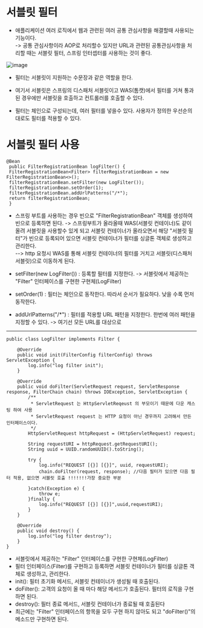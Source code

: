 __서블릿 필터__
==========================
- 애플리케이션 여러 로직에서 웹과 관련된 여러 공통 관심사항을 해결할때 사용되는 기능이다.    
-> 공통 관심사항이라 AOP로 처리할수 있지만 URL과 관련된 공통관심사항을 처리할 때는 서블릿 필터, 스프링 인터셉터를 사용하는 것이 좋다.      

![image](https://user-images.githubusercontent.com/96917871/158068206-03b1c55b-65c4-4b6a-9c9d-22a9d17b0755.png)      
- 필터는 서블릿이 지원하는 수문장과 같은 역할을 한다.
- 여기서 서블릿은 스프링의 디스패처 서블릿이고 WAS(톰캣)에서 필터를 거쳐 통과된 경우에만 서블릿을 호출하고 컨트롤러를 호출할 수 있다.

- 필터는 체인으로 구성되는데, 여러 필터를 넣을수 있다. 사용자가 정의한 우선순의 대로도 필터를 적용할 수 있다.

__서블릿 필터 사용__
============================
```
@Bean
 public FilterRegistrationBean logFilter() {
 FilterRegistrationBean<Filter> filterRegistrationBean = new FilterRegistrationBean<>();
 filterRegistrationBean.setFilter(new LogFilter());
 filterRegistrationBean.setOrder(1);
 filterRegistrationBean.addUrlPatterns("/*");
 return filterRegistrationBean;
 }
```
- 스프링 부트를 사용하는 경우 빈으로 "FilterRegistrationBean" 객체를 생성하여 빈으로 등록하면 된다.
-> 스프링부트가 올라올때 WAS(서블릿 컨테이너)도 같이 올려 서블릿을 사용할수 있게 되고 서블릿 컨테이너가 올라오면서 해당 "서블릿 필터"가 빈으로 등록되어 있으면 서블릿 컨테이너가 필터를 싱글톤 객체로 생성하고 관리한다.         
--> http 요청시 WAS를 통해 서블릿 컨테이너의 필터를 거치고 서블릿(디스패처 서블릿)으로 이동하게 된다.     

- setFilter(new LogFilter()) : 등록할 필터를 지정한다. -> 서블릿에서 제공하는 "Filter" 인터페이스를 구현한 구현체(LogFilter)    
- setOrder(1) : 필터는 체인으로 동작한다. 따라서 순서가 필요하다. 낮을 수록 먼저 동작한다.
- addUrlPatterns("/*") : 필터를 적용할 URL 패턴을 지정한다. 한번에 여러 패턴을 지정할 수 있다. -> 여기선 모든 URL를 대상으로

---------------------------------------------------------
```
public class LogFilter implements Filter {

    @Override
    public void init(FilterConfig filterConfig) throws ServletException {
        log.info("log filter init");
    }

    @Override
    public void doFilter(ServletRequest request, ServletResponse response, FilterChain chain) throws IOException, ServletException {
        /**
         * ServletRequest 는 HttpServletReqeust 의 부모이기 때문에 다운 캐스팅 하여 사용
         * ServletRequest request 는 HTTP 요청이 아닌 경우까지 고려해서 만든 인터페이스이다.
         */
        HttpServletRequest httpRequest = (HttpServletRequest) request;

        String requestURI = httpRequest.getRequestURI();
        String uuid = UUID.randomUUID().toString();

        try {
            log.info("REQUEST [{}] [{}]", uuid, requestURI);
            chain.doFilter(request, response); //다음 필터가 있으면 다음 필터 적용, 없으면 서블릿 호출 !!!!!!!가장 중요한 부분

        }catch(Exception e) {
            throw e;
        }finally {
            log.info("REQUEST [{}] [{}]",uuid,requestURI);
        }
    }

    @Override
    public void destroy() {
        log.info("log filter destroy");
    }
}
```
- 서블릿에서 제공하는 "Filter" 인터페이스를 구현한 구현체(LogFilter)
- 필터 인터페이스(Filter)를 구현하고 등록하면 서블릿 컨테이너가 필터를 싱글톤 객체로 생성하고, 관리한다.
- init(): 필터 초기화 메서드, 서블릿 컨테이너가 생성될 때 호출된다.
- doFilter(): 고객의 요청이 올 때 마다 해당 메서드가 호출된다. 필터의 로직을 구현하면 된다.
- destroy(): 필터 종료 메서드, 서블릿 컨테이너가 종료될 때 호출된다
- 최근에는 "Filter" 인터페이스의 항목을 모두 구현 하지 않아도 되고 "doFilter()"의 메소드만 구현하면 된다.








